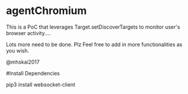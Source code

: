 # agentChromium


This is a PoC that leverages Target.setDiscoverTargets to monitor user's browser activity.... 

Lots more need to be done. Plz Feel free to add in more functionalities as you wish.

@mhskai2017


#Install Dependencies

pip3 install websocket-client
